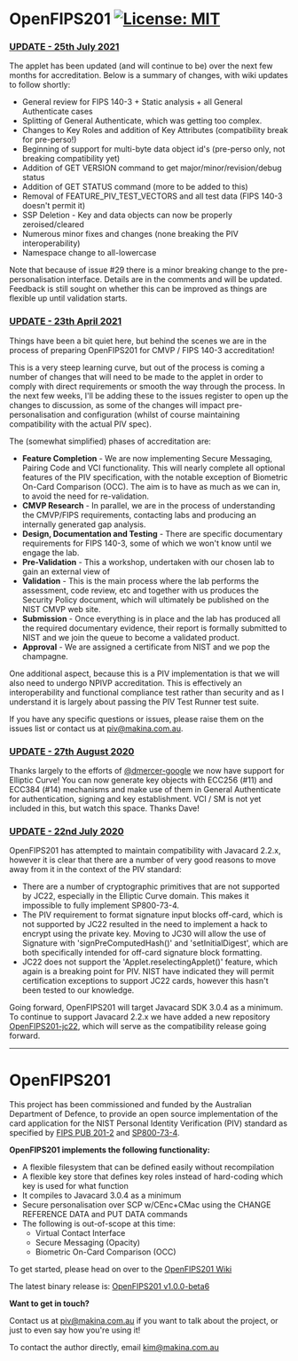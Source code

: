 # OpenFIPS201 [![License: MIT](https://img.shields.io/badge/License-MIT-yellow.svg)](https://opensource.org/licenses/MIT)

### **<u>UPDATE - 25th July 2021</u>**
The applet has been updated (and will continue to be) over the next few months for accreditation.
Below is a summary of changes, with wiki updates to follow shortly:
- General review for FIPS 140-3 + Static analysis + all General Authenticate cases
- Splitting of General Authenticate, which was getting too complex.
- Changes to Key Roles and addition of Key Attributes (compatibility break for pre-perso!)
- Beginning of support for multi-byte data object id's (pre-perso only, not breaking compatibility yet)
- Addition of GET VERSION command to get major/minor/revision/debug status
- Addition of GET STATUS command (more to be added to this)
- Removal of FEATURE_PIV_TEST_VECTORS and all test data (FIPS 140-3 doesn't permit it)
- SSP Deletion - Key and data objects can now be properly zeroised/cleared
- Numerous minor fixes and changes (none breaking the PIV interoperability)
- Namespace change to all-lowercase

Note that because of issue #29 there is a minor breaking change to the pre-personalisation interface. Details are in the comments and will be updated. Feedback is still sought on whether this can be improved as things are flexible up until validation starts.

### **<u>UPDATE - 23th April 2021</u>**
Things have been a bit quiet here, but behind the scenes we are in the process of preparing OpenFIPS201 for CMVP / FIPS 140-3 accreditation! 

This is a very steep learning curve, but out of the process is coming a number of changes that will need to be made to the applet in order to comply with direct requirements or smooth the way through the process. In the next few weeks, I'll be adding these to the issues register to open up the changes to discussion, as some of the changes will impact pre-personalisation and configuration (whilst of course maintaining compatibility with the actual PIV spec).

The (somewhat simplified) phases of accreditation are:
- **Feature Completion** - We are now implementing Secure Messaging, Pairing Code and VCI functionality. This will nearly complete all optional features of the PIV specification, with the notable exception of Biometric On-Card Comparison (OCC). The aim is to have as much as we can in, to avoid the need for re-validation.
- **CMVP Research** - In parallel, we are in the process of understanding the CMVP/FIPS requirements, contacting labs and producing an internally generated gap analysis. 
- **Design, Documentation and Testing** - There are specific documentary requirements for FIPS 140-3, some of which we won't know until we engage the lab.
- **Pre-Validation** - This a workshop, undertaken with our chosen lab to gain an external view of 
- **Validation** - This is the main process where the lab performs the assessment, code review, etc and together with us produces the Security Policy document, which will ultimately be published on the NIST CMVP web site.
- **Submission** - Once everything is in place and the lab has produced all the required documentary evidence, their report is formally submitted to NIST and we join the queue to become a validated product.
- **Approval** - We are assigned a certificate from NIST and we pop the champagne.

One additional aspect, because this is a PIV implementation is that we will also need to undergo NPIVP accreditation. This is effectively an interoperability and functional compliance test rather than security and as I understand it is largely about passing the PIV Test Runner test suite.

If you have any specific questions or issues, please raise them on the issues list or contact us at piv@makina.com.au.


### **<u>UPDATE - 27th August 2020</u>**
Thanks largely to the efforts of [@dmercer-google](https://github.com/dmercer-google) we now have support for Elliptic Curve! You can now generate key objects with ECC256 (#11) and ECC384 (#14) mechanisms and make use of them in General Authenticate for authentication, signing and key establishment. VCI / SM is not yet included in this, but watch this space. Thanks Dave!


### **<u>UPDATE - 22nd July 2020</u>**

OpenFIPS201 has attempted to maintain compatibility with Javacard 2.2.x, however it is clear that there are a number of very good reasons to move away from it in the context of the PIV standard:
* There are a number of cryptographic primitives that are not supported by JC22, especially in the Elliptic Curve domain. This makes it impossible to fully implement SP800-73-4. 
* The PIV requirement to format signature input blocks off-card, which is not supported by JC22 resulted in the need to implement a hack to encrypt using the private key. Moving to JC30 will allow the use of Signature with 'signPreComputedHash()' and 'setInitialDigest', which are both specifically intended for off-card signature block formatting.
* JC22 does not support the 'Applet.reselectingApplet()' feature, which again is a breaking point for PIV. NIST have indicated they will permit certification exceptions to support JC22 cards, however this hasn't been tested to our knowledge.

Going forward, OpenFIPS201 will target Javacard SDK 3.0.4 as a minimum. To continue to support Javacard 2.2.x we have added a new repository [OpenFIPS201-jc22](https://github.com/makinako/OpenFIPS201-jc22), which will serve as the compatibility release going forward.

---

# OpenFIPS201

This project has been commissioned and funded by the Australian Department of Defence, to provide an open source implementation of the card application for the NIST Personal Identity Verification (PIV) standard as specified by [FIPS PUB 201-2](https://en.wikipedia.org/wiki/FIPS_201) and [SP800-73-4](http://nvlpubs.nist.gov/nistpubs/SpecialPublications/NIST.SP.800-73-4.pdf). 

**OpenFIPS201 implements the following functionality:**

* A flexible filesystem that can be defined easily without recompilation
* A flexible key store that defines key roles instead of hard-coding which key is used for what function
* It compiles to Javacard 3.0.4 as a minimum
* Secure personalisation over SCP w/CEnc+CMac using the CHANGE REFERENCE DATA and PUT DATA commands
* The following is out-of-scope at this time:
  * Virtual Contact Interface
  * Secure Messaging (Opacity)
  * Biometric On-Card Comparison (OCC)
  

To get started, please head on over to the [OpenFIPS201 Wiki](https://github.com/makinako/OpenFIPS201/wiki)

The latest binary release is: [OpenFIPS201 v1.0.0-beta6](https://github.com/makinako/OpenFIPS201/releases/tag/v1.0.0-beta6)


**Want to get in touch?**

Contact us at piv@makina.com.au if you want to talk about the project, or just to even say how you're using it!

To contact the author directly, email kim@makina.com.au
